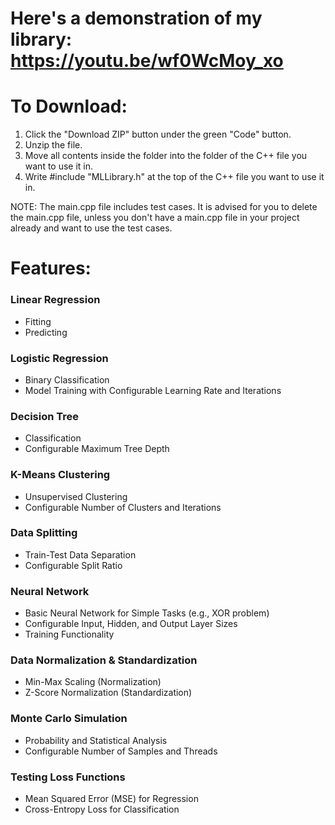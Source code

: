 # Here's a demonstration of my library: https://youtu.be/wf0WcMoy_xo
# To Download:
1. Click the "Download ZIP" button under the green "Code" button.
2. Unzip the file.
3. Move all contents inside the folder into the folder of the C++ file you want to use it in.
4. Write #include "MLLibrary.h" at the top of the C++ file you want to use it in.

NOTE: The main.cpp file includes test cases. It is advised for you to delete the main.cpp file, unless you don't have a main.cpp file in your project already and want to use the test cases.

# Features:
### Linear Regression
- Fitting
- Predicting

### Logistic Regression
- Binary Classification
- Model Training with Configurable Learning Rate and Iterations

### Decision Tree
- Classification
- Configurable Maximum Tree Depth

### K-Means Clustering
- Unsupervised Clustering
- Configurable Number of Clusters and Iterations

### Data Splitting
- Train-Test Data Separation
- Configurable Split Ratio

### Neural Network
- Basic Neural Network for Simple Tasks (e.g., XOR problem)
- Configurable Input, Hidden, and Output Layer Sizes
- Training Functionality

### Data Normalization & Standardization
- Min-Max Scaling (Normalization)
- Z-Score Normalization (Standardization)

### Monte Carlo Simulation
- Probability and Statistical Analysis
- Configurable Number of Samples and Threads

### Testing Loss Functions
- Mean Squared Error (MSE) for Regression
- Cross-Entropy Loss for Classification
